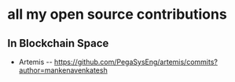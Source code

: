 # all my open source contributions

## In Blockchain Space
- Artemis -- https://github.com/PegaSysEng/artemis/commits?author=mankenavenkatesh
